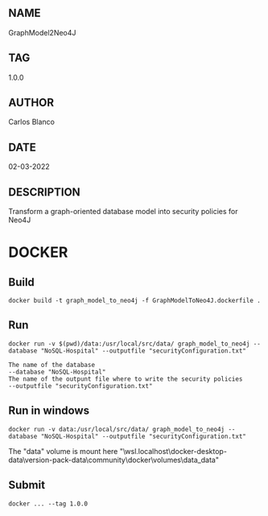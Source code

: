 ## NAME

GraphModel2Neo4J

## TAG

1.0.0

## AUTHOR
Carlos Blanco

## DATE

02-03-2022

## DESCRIPTION
Transform a graph-oriented database model into security policies for Neo4J

# DOCKER

## Build

```
docker build -t graph_model_to_neo4j -f GraphModelToNeo4J.dockerfile .
```

## Run

```
docker run -v $(pwd)/data:/usr/local/src/data/ graph_model_to_neo4j --database "NoSQL-Hospital" --outputfile "securityConfiguration.txt"
```

```
The name of the database
--database "NoSQL-Hospital" 
The name of the outpunt file where to write the security policies
--outputfile "securityConfiguration.txt"
```

## Run in windows

```
docker run -v data:/usr/local/src/data/ graph_model_to_neo4j --database "NoSQL-Hospital" --outputfile "securityConfiguration.txt"
```

The "data" volume is mount here "\\wsl.localhost\docker-desktop-data\version-pack-data\community\docker\volumes\data\_data"


## Submit

```
docker ... --tag 1.0.0
```

